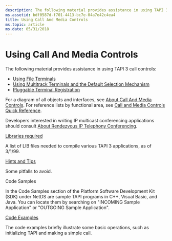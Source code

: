 ```yaml
---
description: The following material provides assistance in using TAPI 3 call controls.
ms.assetid: bdf0587d-f701-4413-bc7e-04a7e42c4ea4
title: Using Call And Media Controls
ms.topic: article
ms.date: 05/31/2018
---
```


# Using Call And Media Controls

The following material provides assistance in using TAPI 3 call controls:

-   [Using File Terminals](using-file-terminals.md)
-   [Using Multitrack Terminals and the Default Selection Mechanism](using-multitrack-terminals-and-the-default-selection-mechanism.md)
-   [Pluggable Terminal Registration](pluggable-terminal-registration.md)

For a diagram of all objects and interfaces, see [About Call And Media Controls](about-call-and-media-controls.md). For reference lists by functional area, see [Call and Media Controls Quick Reference](call-and-media-controls-quick-reference.md).

Developers interested in writing IP multicast conferencing applications should consult [About Rendezvous IP Telephony Conferencing](about-rendezvous-ip-telephony-conferencing.md).

[Libraries required](libraries-required.md)

A list of LIB files needed to compile various TAPI 3 applications, as of 3/1/99.

[Hints and Tips](hints-and-tips.md)

Some pitfalls to avoid.

Code Samples

In the Code Samples section of the Platform Software Development Kit (SDK) under NetDS are sample TAPI programs in C++, Visual Basic, and Java. You can locate them by searching on "INCOMING Sample Application" or "OUTGOING Sample Application".

[Code Examples](tapi-quick-start.md)

The code examples briefly illustrate some basic operations, such as initializing TAPI and making a simple call.

 

 



